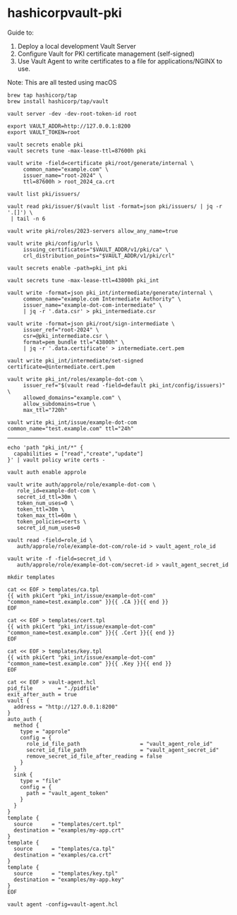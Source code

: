 # hashicorpvault-pki

Guide to:

1. Deploy a local development Vault Server
2. Configure Vault for PKI certificate management (self-signed)
3. Use Vault Agent to write certificates to a file for applications/NGINX to use.

Note: This are all tested using macOS


```shell
brew tap hashicorp/tap
brew install hashicorp/tap/vault
```

```shell
vault server -dev -dev-root-token-id root
```

```shell
export VAULT_ADDR=http://127.0.0.1:8200
export VAULT_TOKEN=root
```

```shell
vault secrets enable pki
vault secrets tune -max-lease-ttl=87600h pki
```

```shell
vault write -field=certificate pki/root/generate/internal \
     common_name="example.com" \
     issuer_name="root-2024" \
     ttl=87600h > root_2024_ca.crt
```

```shell
vault list pki/issuers/
```

```shell
vault read pki/issuer/$(vault list -format=json pki/issuers/ | jq -r '.[]') \
 | tail -n 6
```

```shell
vault write pki/roles/2023-servers allow_any_name=true
```

```shell
vault write pki/config/urls \
     issuing_certificates="$VAULT_ADDR/v1/pki/ca" \
     crl_distribution_points="$VAULT_ADDR/v1/pki/crl"
```

```shell
vault secrets enable -path=pki_int pki
```

```shell
vault secrets tune -max-lease-ttl=43800h pki_int
```

```shell
vault write -format=json pki_int/intermediate/generate/internal \
     common_name="example.com Intermediate Authority" \
     issuer_name="example-dot-com-intermediate" \
     | jq -r '.data.csr' > pki_intermediate.csr
```

```shell
vault write -format=json pki/root/sign-intermediate \
     issuer_ref="root-2024" \
     csr=@pki_intermediate.csr \
     format=pem_bundle ttl="43800h" \
     | jq -r '.data.certificate' > intermediate.cert.pem
```

```shell
vault write pki_int/intermediate/set-signed certificate=@intermediate.cert.pem
```

```shell
vault write pki_int/roles/example-dot-com \
     issuer_ref="$(vault read -field=default pki_int/config/issuers)" \
     allowed_domains="example.com" \
     allow_subdomains=true \
     max_ttl="720h"
```

```shell
vault write pki_int/issue/example-dot-com common_name="test.example.com" ttl="24h"
```

---

```shell
echo 'path "pki_int/*" {
  capabilities = ["read","create","update"]
}' | vault policy write certs -
```

```shell
vault auth enable approle
```

```shell
vault write auth/approle/role/example-dot-com \
   role_id=example-dot-com \
   secret_id_ttl=30m \
   token_num_uses=0 \
   token_ttl=30m \
   token_max_ttl=60m \
   token_policies=certs \
   secret_id_num_uses=0
```

```shell
vault read -field=role_id \
   auth/approle/role/example-dot-com/role-id > vault_agent_role_id
```

```shell
vault write -f -field=secret_id \
   auth/approle/role/example-dot-com/secret-id > vault_agent_secret_id
```

```shell
mkdir templates
```

```shell
cat << EOF > templates/ca.tpl
{{ with pkiCert "pki_int/issue/example-dot-com" "common_name=test.example.com" }}{{ .CA }}{{ end }}
EOF
```

```shell
cat << EOF > templates/cert.tpl
{{ with pkiCert "pki_int/issue/example-dot-com" "common_name=test.example.com" }}{{ .Cert }}{{ end }}
EOF
```

```shell
cat << EOF > templates/key.tpl
{{ with pkiCert "pki_int/issue/example-dot-com" "common_name=test.example.com" }}{{ .Key }}{{ end }}
EOF
```

```shell
cat << EOF > vault-agent.hcl
pid_file        = "./pidfile"
exit_after_auth = true
vault {
  address = "http://127.0.0.1:8200"
}
auto_auth {
  method {
    type = "approle"
    config = {
      role_id_file_path                   = "vault_agent_role_id"
      secret_id_file_path                 = "vault_agent_secret_id"
      remove_secret_id_file_after_reading = false
    }
  }
  sink {
    type = "file"
    config = {
      path = "vault_agent_token"
    }
  }
}
template {
  source      = "templates/cert.tpl"
  destination = "examples/my-app.crt"
}
template {
  source      = "templates/ca.tpl"
  destination = "examples/ca.crt"
}
template {
  source      = "templates/key.tpl"
  destination = "examples/my-app.key"
}
EOF
```

```shell
vault agent -config=vault-agent.hcl
```

